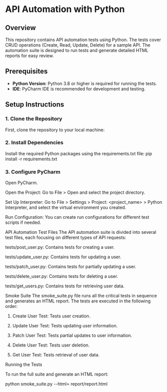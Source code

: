 # API Automation with Python

## Overview

This repository contains API automation tests using Python. The tests cover CRUD operations (Create, Read, Update, Delete) for a sample API. The automation suite is designed to run tests and generate detailed HTML reports for easy review.

## Prerequisites

- **Python Version**: Python 3.8 or higher is required for running the tests.
- **IDE**: PyCharm IDE is recommended for development and testing.

## Setup Instructions

### 1. Clone the Repository

First, clone the repository to your local machine:

### 2. Install Dependencies

Install the required Python packages using the requirements.txt file:
pip install -r requirements.txt

### 3. Configure PyCharm
Open PyCharm.

Open the Project: Go to File > Open and select the project directory.

Set Up Interpreter: Go to File > Settings > Project: <project_name> > Python Interpreter, and select the virtual environment you created.

Run Configuration: You can create run configurations for different test scripts if needed.

API Automation
Test Files
The API automation suite is divided into several test files, each focusing on different types of API requests:

tests/post_user.py: Contains tests for creating a user.

tests/update_user.py: Contains tests for updating a user.

tests/patch_user.py: Contains tests for partially updating a user.

tests/delete_user.py: Contains tests for deleting a user.

tests/get_users.py: Contains tests for retrieving user data.

Smoke Suite
The smoke_suite.py file runs all the critical tests in sequence and generates an HTML report. The tests are executed in the following order:

1. Create User Test: Tests user creation.

2. Update User Test: Tests updating user information.

3. Patch User Test: Tests partial updates to user information.

4. Delete User Test: Tests user deletion.

5. Get User Test: Tests retrieval of user data.

Running the Tests

To run the full suite and generate an HTML report:

python smoke_suite.py --html= report/report.html
